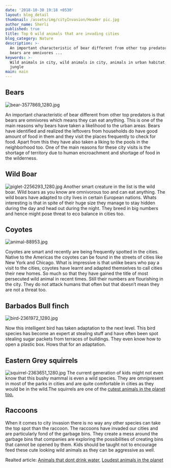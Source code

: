 ```yaml
---
date: '2018-10-30 19:18 +0530'
layout: blog_detail
thumbnail: /assets/img/cityInvasion/Header pic.jpg
author_name: Sherli
published: true
title: Top 6 wild animals that are invading cities
blog_category: Nature
description: >-
  An important characteristic of bear different from other top predators is that
  bears are omnivores ...
keywords: >-
  Wild animals in city, wild animals in city, animals in urban habitat, urban
  jungle
main: main
---
```


## Bears

![bear-3577869_1280.jpg]({{site.baseurl}}/assets/img/cityInvasion/bear-3577869_1280.jpg)

An important characteristic of bear different from other top predators is that bears are omnivores which means they can eat anything. This is one of the main reasons why bears have taken a likelihood to the urban areas. Bears have identified and realized the leftovers from households do have good amount of food in them and they visit the places frequently to check for food. Apart from this they have also taken a liking to the pools in the neighborhood too. One of the main reasons for these city visits is the shortage of territory due to human encroachment and shortage of food in the wilderness.

## Wild Boar

![piglet-2256293_1280.jpg]({{site.baseurl}}/assets/img/cityInvasion/piglet-2256293_1280.jpg)
Another smart creature in the list is the wild boar. Wild boars as you know are omnivorous too and can eat anything. The wild boars have adapted to city lives in certain European nations. Whats interesting is that in spite of their huge size they manage to stay hidden during the day and head out during the night. They breed in big numbers and hence might pose threat to eco balance in cities too.

## Coyotes

![animal-88953.jpg]({{site.baseurl}}/assets/img/cityInvasion/animal-88953.jpg)

Coyotes are smart and recently are being frequently spotted in the cities. Native to the Americas the coyotes can be found in the streets of cities like New York and Chicago. What is impressive is that unlike bears who pay a visit to the cities, coyotes have learnt and adapted themselves to call cities their new homes. So much so that they have gained the title of most persecuted wild animal in recent times. Still their numbers are flourishing in the city. They do not attack humans that often but that doesn’t mean they are not a threat too.

## Barbados Bull finch

![bird-2361972_1280.jpg]({{site.baseurl}}/assets/img/cityInvasion/bird-2361972_1280.jpg)

Now this intelligent bird has taken adaptation to the next level. This bird species has become an expert at stealing stuff and have often been spot stealing sugar packets from terraces of buildings. They even know how to open a plastic box. Hows that for an adaptation.

## Eastern Grey squirrels

![squirrel-2363651_1280.jpg]({{site.baseurl}}/assets/img/cityInvasion/squirrel-2363651_1280.jpg)
The current generation of kids might not even know that this bushy mammal is even a wild species. They are omnipresent in most of the parks in cities and are quite comfortable in cities as they would be in the wild.The squirrels are one of the [cutest animals in the planet too.](https://www.toknowisgood.com/2019/02/12/top-six-cutest-animals-in-the-world.html)

## Raccoons

When it comes to city invasion there is no way any other species can take the top spot than the raccoon. The raccoons have invaded our cities and are particularly fond of the garbage bins. They create a mess around the garbage bins that companies are exploring the possibilities of creating bins that cannot be opened by them. Kids should be taught not to encourage feed these cute looking wild animals as they can be aggressive as well.

Realted article: [Animals that dont drink water](https://www.toknowisgood.com/2019/01/04/animals-that-don-t-drink-water.html), [Loudest animals in the planet](https://www.toknowisgood.com/2018/12/03/top-four-surprisingly-loud-creatures-in-the-world.html)
